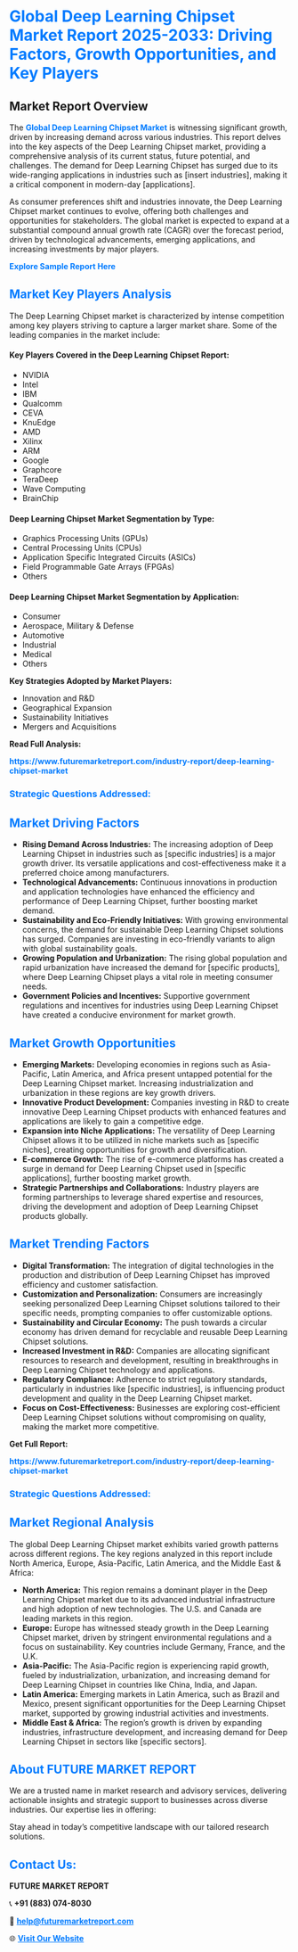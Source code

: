 <h1 style="color: #007BFF;">Global Deep Learning Chipset Market Report 2025-2033: Driving Factors, Growth Opportunities, and Key Players</h1>

<section id="overview">
<h2>Market Report Overview</h2>
<p>The <a href="https://www.futuremarketreport.com/industry-report/deep-learning-chipset-market" style="color: #007BFF; text-decoration: none;"><strong>Global Deep Learning Chipset Market</strong></a> is witnessing significant growth, driven by increasing demand across various industries. This report delves into the key aspects of the Deep Learning Chipset market, providing a comprehensive analysis of its current status, future potential, and challenges. The demand for Deep Learning Chipset has surged due to its wide-ranging applications in industries such as [insert industries], making it a critical component in modern-day [applications].</p>
<p>As consumer preferences shift and industries innovate, the Deep Learning Chipset market continues to evolve, offering both challenges and opportunities for stakeholders. The global market is expected to expand at a substantial compound annual growth rate (CAGR) over the forecast period, driven by technological advancements, emerging applications, and increasing investments by major players.</p>
</section>

<section id="overview">
<p><a href="https://www.futuremarketreport.com/request-sample/reportId=53322" style="color: #007BFF; text-decoration: none;"><strong>Explore Sample Report Here</strong></a></p>
</section>

<section id="key-players">
<h2 style="color: #007BFF;">Market Key Players Analysis</h2>
<p>The Deep Learning Chipset market is characterized by intense competition among key players striving to capture a larger market share. Some of the leading companies in the market include:</p>
<h4>Key Players Covered in the Deep Learning Chipset Report:</h4>
<ul><li>NVIDIA</li><li>Intel</li><li>IBM</li><li>Qualcomm</li><li>CEVA</li><li>KnuEdge</li><li>AMD</li><li>Xilinx</li><li>ARM</li><li>Google</li><li>Graphcore</li><li>TeraDeep</li><li>Wave Computing</li><li>BrainChip</li></ul>
<h4>Deep Learning Chipset Market Segmentation by Type:</h4>
<ul><li>Graphics Processing Units (GPUs)</li><li>Central Processing Units (CPUs)</li><li>Application Specific Integrated Circuits (ASICs)</li><li>Field Programmable Gate Arrays (FPGAs)</li><li>Others</li></ul>

<h4>Deep Learning Chipset Market Segmentation by Application:</h4>
<ul><li>Consumer</li><li>Aerospace, Military &amp; Defense</li><li>Automotive</li><li>Industrial</li><li>Medical</li><li>Others</li></ul>
<p><strong>Key Strategies Adopted by Market Players:</strong></p>
<ul>
<li>Innovation and R&D</li>
<li>Geographical Expansion</li>
<li>Sustainability Initiatives</li>
<li>Mergers and Acquisitions</li>
</ul>
</section>

<section>
<p><strong>Read Full Analysis: </strong></p><a href="https://www.futuremarketreport.com/industry-report/deep-learning-chipset-market" style="color: #007BFF; text-decoration: none;"><strong>https://www.futuremarketreport.com/industry-report/deep-learning-chipset-market</strong></a>
<h3 style="color: #007BFF;">Strategic Questions Addressed:</h3>
</section>

<section id="driving-factors">
<h2 style="color: #007BFF;">Market Driving Factors</h2>
<ul>
<li><strong>Rising Demand Across Industries:</strong> The increasing adoption of Deep Learning Chipset in industries such as [specific industries] is a major growth driver. Its versatile applications and cost-effectiveness make it a preferred choice among manufacturers.</li>
<li><strong>Technological Advancements:</strong> Continuous innovations in production and application technologies have enhanced the efficiency and performance of Deep Learning Chipset, further boosting market demand.</li>
<li><strong>Sustainability and Eco-Friendly Initiatives:</strong> With growing environmental concerns, the demand for sustainable Deep Learning Chipset solutions has surged. Companies are investing in eco-friendly variants to align with global sustainability goals.</li>
<li><strong>Growing Population and Urbanization:</strong> The rising global population and rapid urbanization have increased the demand for [specific products], where Deep Learning Chipset plays a vital role in meeting consumer needs.</li>
<li><strong>Government Policies and Incentives:</strong> Supportive government regulations and incentives for industries using Deep Learning Chipset have created a conducive environment for market growth.</li>
</ul>
</section>

<section id="growth-opportunities">
<h2 style="color: #007BFF;">Market Growth Opportunities</h2>
<ul>
<li><strong>Emerging Markets:</strong> Developing economies in regions such as Asia-Pacific, Latin America, and Africa present untapped potential for the Deep Learning Chipset market. Increasing industrialization and urbanization in these regions are key growth drivers.</li>
<li><strong>Innovative Product Development:</strong> Companies investing in R&D to create innovative Deep Learning Chipset products with enhanced features and applications are likely to gain a competitive edge.</li>
<li><strong>Expansion into Niche Applications:</strong> The versatility of Deep Learning Chipset allows it to be utilized in niche markets such as [specific niches], creating opportunities for growth and diversification.</li>
<li><strong>E-commerce Growth:</strong> The rise of e-commerce platforms has created a surge in demand for Deep Learning Chipset used in [specific applications], further boosting market growth.</li>
<li><strong>Strategic Partnerships and Collaborations:</strong> Industry players are forming partnerships to leverage shared expertise and resources, driving the development and adoption of Deep Learning Chipset products globally.</li>
</ul>
</section>

<section id="trending-factors">
<h2 style="color: #007BFF;">Market Trending Factors</h2>
<ul>
<li><strong>Digital Transformation:</strong> The integration of digital technologies in the production and distribution of Deep Learning Chipset has improved efficiency and customer satisfaction.</li>
<li><strong>Customization and Personalization:</strong> Consumers are increasingly seeking personalized Deep Learning Chipset solutions tailored to their specific needs, prompting companies to offer customizable options.</li>
<li><strong>Sustainability and Circular Economy:</strong> The push towards a circular economy has driven demand for recyclable and reusable Deep Learning Chipset solutions.</li>
<li><strong>Increased Investment in R&D:</strong> Companies are allocating significant resources to research and development, resulting in breakthroughs in Deep Learning Chipset technology and applications.</li>
<li><strong>Regulatory Compliance:</strong> Adherence to strict regulatory standards, particularly in industries like [specific industries], is influencing product development and quality in the Deep Learning Chipset market.</li>
<li><strong>Focus on Cost-Effectiveness:</strong> Businesses are exploring cost-efficient Deep Learning Chipset solutions without compromising on quality, making the market more competitive.</li>
</ul>
</section>

<section>
<p><strong>Get Full Report: </strong></p><a href="https://www.futuremarketreport.com/industry-report/deep-learning-chipset-market" style="color: #007BFF; text-decoration: none;"><strong>https://www.futuremarketreport.com/industry-report/deep-learning-chipset-market</strong></a>
<h3 style="color: #007BFF;">Strategic Questions Addressed:</h3>
</section>


<section id="regional-analysis">
<h2 style="color: #007BFF;">Market Regional Analysis</h2>
<p>The global Deep Learning Chipset market exhibits varied growth patterns across different regions. The key regions analyzed in this report include North America, Europe, Asia-Pacific, Latin America, and the Middle East & Africa:</p>
<ul>
<li><strong>North America:</strong> This region remains a dominant player in the Deep Learning Chipset market due to its advanced industrial infrastructure and high adoption of new technologies. The U.S. and Canada are leading markets in this region.</li>
<li><strong>Europe:</strong> Europe has witnessed steady growth in the Deep Learning Chipset market, driven by stringent environmental regulations and a focus on sustainability. Key countries include Germany, France, and the U.K.</li>
<li><strong>Asia-Pacific:</strong> The Asia-Pacific region is experiencing rapid growth, fueled by industrialization, urbanization, and increasing demand for Deep Learning Chipset in countries like China, India, and Japan.</li>
<li><strong>Latin America:</strong> Emerging markets in Latin America, such as Brazil and Mexico, present significant opportunities for the Deep Learning Chipset market, supported by growing industrial activities and investments.</li>
<li><strong>Middle East & Africa:</strong> The region’s growth is driven by expanding industries, infrastructure development, and increasing demand for Deep Learning Chipset in sectors like [specific sectors].</li>
</ul>
</section>

<footer>
<h2 style="color: #007BFF;">About FUTURE MARKET REPORT</h2>
<p>We are a trusted name in market research and advisory services, delivering actionable insights and strategic support to businesses across diverse industries. Our expertise lies in offering:</p>

<p>Stay ahead in today’s competitive landscape with our tailored research solutions.</p>

<h2 style="color: #007BFF;">Contact Us:</h2>
<p><strong>FUTURE MARKET REPORT</strong></p>
<p>📞 <strong>+91 (883) 074-8030</strong></p>
<p>📧 <strong><a href="mailto:help@futuremarketreport.com" style="color: #007BFF;">help@futuremarketreport.com</a></strong></p>
<p>🌐 <strong><a href="https://www.futuremarketreport.com/" style="color: #007BFF;">Visit Our Website</a></strong></p>
</footer>